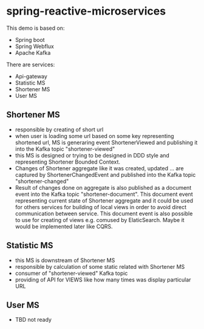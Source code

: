 # spring-reactive-microservices

This demo is based on:
- Spring boot
- Spring Webflux 
- Apache Kafka

There are services:

- Api-gateway
- Statistic MS
- Shortener MS
- User MS

## Shortener MS
- responsible by creating of short url
- when user is loading some url based on some key representing shortened url, MS is generaring event ShortenerViewed and publishing it into the Kafka topic "shortener-viewed"
- this MS is designed or trying to be designed in DDD style and representing Shortener Bounded Context.
- Changes of Shortener aggregate like it was created, updated ... are captured by ShortenerChangedEvent and published into the Kafka topic "shortener-changed"
- Result of changes done on aggregate is also published as a document event into the Kafka topic "shortener-document". 
This document event representing current state of Shortener aggregate and it could be used for others services for 
building of local views in order to avoid direct communication between service. This document event is also possible to use for creating of views e.g. comused by ElaticSearch. Maybe it would be implemented later like CQRS.

## Statistic MS
- this MS is downstream of Shortener MS
- responsible by calculation of some static related with Shortener MS
- consumer of "shortener-viewed" Kafka topic
- providing of API for VIEWS like how many times was display particular URL

## User MS
- TBD not ready

